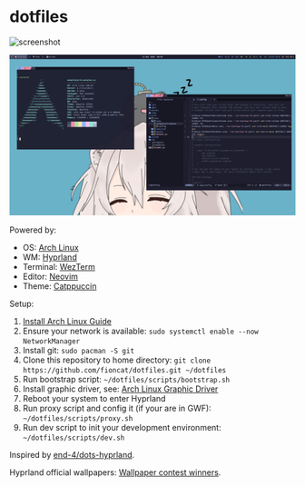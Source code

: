 # dotfiles

![screenshot](assets/screenshot2.png)

![screenshot](assets/screenshot.png)

Powered by:

- OS: [Arch Linux](https://archlinux.org/)
- WM: [Hyprland](https://hyprland.org/)
- Terminal: [WezTerm](https://wezfurlong.org/wezterm/index.html)
- Editor: [Neovim](https://neovim.io/)
- Theme: [Catppuccin](https://github.com/catppuccin/catppuccin)

Setup:

1. [Install Arch Linux Guide](https://arch.icekylin.online/)
2. Ensure your network is available: `sudo systemctl enable --now NetworkManager`
3. Install git: `sudo pacman -S git`
4. Clone this repository to home directory: `git clone https://github.com/fioncat/dotfiles.git ~/dotfiles`
5. Run bootstrap script: `~/dotfiles/scripts/bootstrap.sh`
6. Install graphic driver, see: [Arch Linux Graphic Driver](https://arch.icekylin.online/guide/rookie/graphic-driver.html)
7. Reboot your system to enter Hyprland
8. Run proxy script and config it (if your are in GWF): `~/dotfiles/scripts/proxy.sh`
9. Run dev script to init your development environment: `~/dotfiles/scripts/dev.sh`

Inspired by [end-4/dots-hyprland](https://github.com/end-4/dots-hyprland).

Hyprland official wallpapers: [Wallpaper contest winners](https://hyprland.org/news/contestWinners/).
